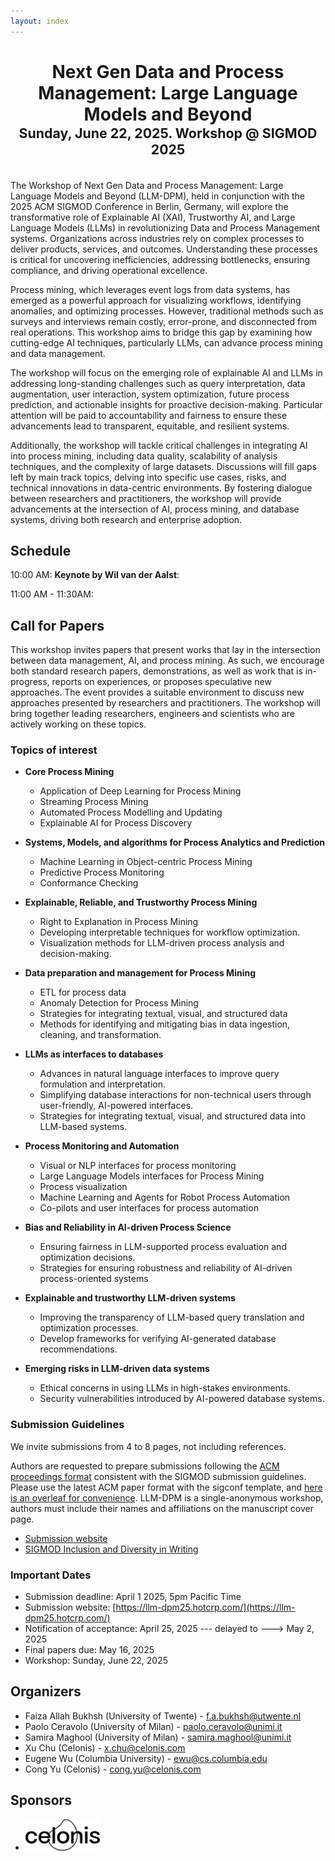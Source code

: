 ```yaml
---
layout: index
---
```


<center><h1>Next Gen Data and Process Management: Large Language Models and Beyond 
<div style="font-size: 16pt">Sunday, June 22, 2025. Workshop @ SIGMOD 2025</div></h1></center>


<br/>
The Workshop of Next Gen Data and Process Management: Large Language Models and Beyond (LLM-DPM), held in conjunction with the 2025 ACM SIGMOD Conference in Berlin, Germany, will explore the transformative role of Explainable AI (XAI), Trustworthy AI, and Large Language Models (LLMs) in revolutionizing Data and Process Management systems. Organizations across industries rely on complex processes to deliver products, services, and outcomes. Understanding these processes is critical for uncovering inefficiencies, addressing bottlenecks, ensuring compliance, and driving operational excellence.  

Process mining, which leverages event logs from data systems, has emerged as a powerful approach for visualizing workflows, identifying anomalies, and optimizing processes. However, traditional methods such as surveys and interviews remain costly, error-prone, and disconnected from real operations. This workshop aims to bridge this gap by examining how cutting-edge AI techniques, particularly LLMs, can advance process mining and data management.  

The workshop will focus on the emerging role of explainable AI and LLMs in addressing long-standing challenges such as query interpretation, data augmentation, user interaction, system optimization, future process prediction, and actionable insights for proactive decision-making. Particular attention will be paid to accountability and fairness to ensure these advancements lead to transparent, equitable, and resilient systems.  

Additionally, the workshop will tackle critical challenges in integrating AI into process mining, including data quality, scalability of analysis techniques, and the complexity of large datasets. Discussions will fill gaps left by main track topics, delving into specific use cases, risks, and technical innovations in data-centric environments. By fostering dialogue between researchers and practitioners, the workshop will provide advancements at the intersection of AI, process mining, and database systems, driving both research and enterprise adoption.  

## Schedule

<!--The program will consist of one keynote from [Wil van der Aalst](https://en.wikipedia.org/wiki/Wil_van_der_Aalst) (widely considered the godfather of Process Mining), panels, and contributed talks, including talks on accepted papers and other invited talks. -->

10:00 AM: **Keynote by Wil van der Aalst**:

11:00 AM - 11:30AM: 

## Call for Papers


This workshop invites papers that present works that lay in the intersection between data management, AI, and process mining.   As such, we encourage both standard research papers, demonstrations, as well as work that is in-progress, reports on experiences, or proposes speculative new approaches. The event provides a suitable environment to discuss new approaches presented by researchers and practitioners.  The workshop will bring together leading researchers, engineers and scientists who are actively working on these topics.  

### Topics of interest

* **Core Process Mining**
    * Application of Deep Learning for Process Mining
    * Streaming Process Mining
    * Automated Process Modelling and Updating
    * Explainable AI for Process Discovery

* **Systems, Models, and algorithms for Process Analytics and Prediction**
    * Machine Learning in Object-centric Process Mining
    * Predictive Process Monitoring
    * Conformance Checking

* **Explainable, Reliable, and Trustworthy Process Mining**
    * Right to Explanation in Process Mining
    * Developing interpretable techniques for workflow optimization.
    * Visualization methods for LLM-driven process analysis and decision-making.

* **Data preparation and management for Process Mining**
    * ETL for process data
    * Anomaly Detection for Process Mining
    * Strategies for integrating textual, visual, and structured data
    * Methods for identifying and mitigating bias in data ingestion, cleaning, and transformation.

* **LLMs as interfaces to databases**
    * Advances in natural language interfaces to improve query formulation and interpretation.
    * Simplifying database interactions for non-technical users through user-friendly, AI-powered interfaces.
    * Strategies for integrating textual, visual, and structured data into LLM-based systems.

* **Process Monitoring and Automation**
    * Visual or NLP interfaces for process monitoring
    * Large Language Models interfaces for Process Mining
    * Process visualization
    * Machine Learning and Agents for Robot Process Automation
    * Co-pilots and user interfaces for process automation

* **Bias and Reliability in AI-driven Process Science**
    * Ensuring fairness in LLM-supported process evaluation and optimization decisions.
    * Strategies for ensuring robustness and reliability of AI-driven process-oriented systems

* **Explainable and trustworthy LLM-driven systems**
    * Improving the transparency of LLM-based query translation and optimization processes.
    * Develop frameworks for verifying AI-generated database recommendations.

* **Emerging risks in LLM-driven data systems**
    * Ethical concerns in using LLMs in high-stakes environments.
    * Security vulnerabilities introduced by AI-powered database systems.


### Submission Guidelines

We invite submissions from 4 to 8 pages, not including references. 
<!--Papers may have at most 2 additional appendix pages.-->
Authors are requested to prepare submissions following the [ACM proceedings format](https://www.acm.org/publications/proceedings-template) consistent with the SIGMOD submission guidelines. Please use the latest ACM paper format with the sigconf template, and [here is an overleaf for convenience](https://www.overleaf.com/latex/templates/association-for-computing-machinery-acm-sig-proceedings-template/bmvfhcdnxfty). LLM-DPM is a single-anonymous workshop, authors must include their names and affiliations on the manuscript cover page.

* [Submission website](https://llm-dpm25.hotcrp.com/)
* [SIGMOD Inclusion and Diversity in Writing](http://2025.sigmod.org/calls_papers_inclusion_and_diversity.shtml)

### Important Dates

* Submission deadline: April 1 2025, 5pm Pacific Time
* Submission website: [https://llm-dpm25.hotcrp.com/](https://llm-dpm25.hotcrp.com/)
* Notification of acceptance: April 25, 2025 --- delayed to ---> May 2, 2025
* Final papers due: May 16, 2025
* Workshop: Sunday, June 22, 2025


## Organizers


* Faiza Allah Bukhsh (University of Twente) - f.a.bukhsh@utwente.nl
* Paolo Ceravolo (University of Milan) - paolo.ceravolo@unimi.it
* Samira Maghool (University of Milan) - samira.maghool@unimi.it
* Xu Chu (Celonis) - x.chu@celonis.com
* Eugene Wu (Columbia University) - ewu@cs.columbia.edu
* Cong Yu (Celonis) - cong.yu@celonis.com


## Sponsors

* <img src="files/images/partner-celonis.svg" alt="Celonis" style="height: 50px; margin-right: 10px;">
